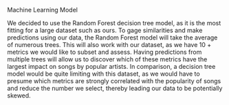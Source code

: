Machine Learning Model

We decided to use the Random Forest decision tree model, as it is the most fitting for a large dataset such as ours. To gage similarities and make predictions using our data, the Random Forest model will take the average of numerous trees. This will also work with our dataset, as we have 10 + metrics we would like to subset and assess. Having predictions from multiple trees will allow us to discover which of these metrics have the largest impact on songs by popular artists. In comparison, a decision tree model would be quite limiting with this dataset, as we would have to presume which metrics are strongly correlated with the popularity of songs and reduce the number we select, thereby leading our data to be potentially skewed.

